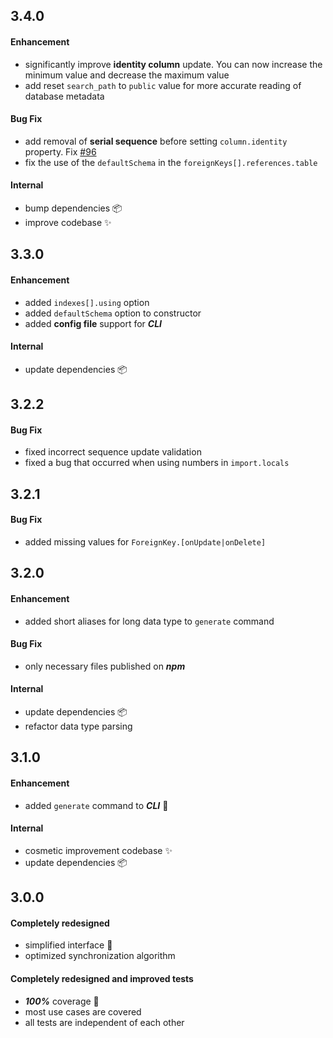 ## 3.4.0

#### Enhancement

- significantly improve **identity column** update. You can now increase the minimum value and decrease the maximum value
- add reset `search_path` to `public` value for more accurate reading of database metadata


#### Bug Fix

- add removal of **serial sequence** before setting `column.identity` property. Fix [#96](https://github.com/multum/pg-differ/issues/96)
- fix the use of the `defaultSchema` in the `foreignKeys[].references.table`

#### Internal

- bump dependencies :package:
- improve codebase :sparkles:

## 3.3.0

#### Enhancement

- added `indexes[].using` option
- added `defaultSchema` option to constructor
- added **config file** support for **_CLI_**

#### Internal

- update dependencies :package:

## 3.2.2

#### Bug Fix

- fixed incorrect sequence update validation
- fixed a bug that occurred when using numbers in `import.locals`

## 3.2.1

#### Bug Fix

- added missing values for `ForeignKey.[onUpdate|onDelete]`

## 3.2.0

#### Enhancement

- added short aliases for long data type to `generate` command

#### Bug Fix

- only necessary files published on **_npm_**

#### Internal

- update dependencies :package:
- refactor data type parsing

## 3.1.0

#### Enhancement

- added `generate` command to **_CLI_** :tada:

#### Internal

- cosmetic improvement codebase :sparkles:
- update dependencies :package:

## 3.0.0

#### Completely redesigned

- simplified interface :gem:
- optimized synchronization algorithm

#### Completely redesigned and improved tests

- _**100%**_ coverage :tada:
- most use cases are covered
- all tests are independent of each other
